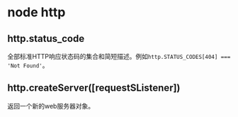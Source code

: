 node http
========

## http.status_code

全部标准HTTP响应状态码的集合和简短描述。例如`http.STATUS_CODES[404] === 'Not Found'`。

## http.createServer([requestSListener])

返回一个新的web服务器对象。

